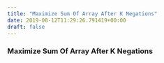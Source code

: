 ```yaml
---
title: "Maximize Sum Of Array After K Negations"
date: 2019-08-12T11:29:26.791419+00:00
draft: false
---
```


### Maximize Sum Of Array After K Negations
